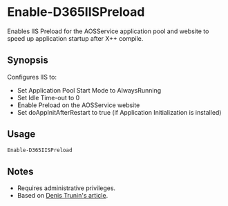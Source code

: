 # Enable-D365IISPreload
Enables IIS Preload for the AOSService application pool and website to speed up application startup after X++ compile.

## Synopsis
Configures IIS to:
- Set Application Pool Start Mode to AlwaysRunning
- Set Idle Time-out to 0
- Enable Preload on the AOSService website
- Set doAppInitAfterRestart to true (if Application Initialization is installed)

## Usage
```powershell
Enable-D365IISPreload
```

## Notes
- Requires administrative privileges.
- Based on [Denis Trunin's article](https://www.linkedin.com/pulse/enable-iis-preload-speed-up-restart-after-x-compile-denis-trunin-86j5c).
